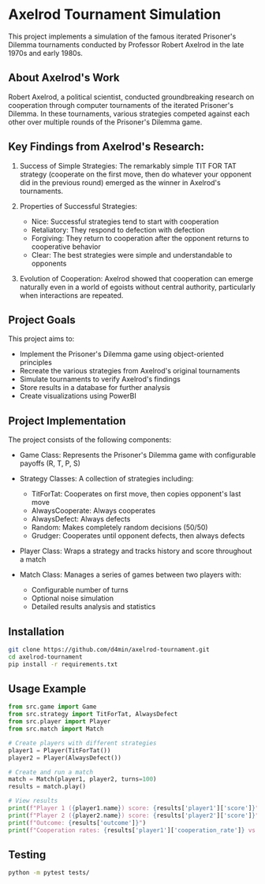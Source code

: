 # Axelrod Tournament Simulation 

This project implements a simulation of the famous iterated Prisoner's Dilemma tournaments conducted by Professor Robert Axelrod in the late 1970s and early 1980s.

## About Axelrod's Work

Robert Axelrod, a political scientist, conducted groundbreaking research on cooperation through computer tournaments of the iterated Prisoner's Dilemma. In these tournaments, various strategies competed against each other over multiple rounds of the Prisoner's Dilemma game.

## Key Findings from Axelrod's Research:

1. Success of Simple Strategies: The remarkably simple TIT FOR TAT strategy (cooperate on the first move, then do whatever your opponent did in the previous round) emerged as the winner in Axelrod's tournaments.

1. Properties of Successful Strategies:

    - Nice: Successful strategies tend to start with cooperation
    - Retaliatory: They respond to defection with defection
    - Forgiving: They return to cooperation after the opponent returns to cooperative behavior
    - Clear: The best strategies were simple and understandable to opponents

1. Evolution of Cooperation: Axelrod showed that cooperation can emerge naturally even in a world of egoists without central authority, particularly when interactions are repeated.

## Project Goals

This project aims to:

- Implement the Prisoner's Dilemma game using object-oriented principles
- Recreate the various strategies from Axelrod's original tournaments
- Simulate tournaments to verify Axelrod's findings
- Store results in a database for further analysis
- Create visualizations using PowerBI

## Project Implementation

The project consists of the following components:

- Game Class: Represents the Prisoner's Dilemma game with configurable payoffs (R, T, P, S)

- Strategy Classes: A collection of strategies including:

    - TitForTat: Cooperates on first move, then copies opponent's last move
    - AlwaysCooperate: Always cooperates
    - AlwaysDefect: Always defects
    - Random: Makes completely random decisions (50/50)
    - Grudger: Cooperates until opponent defects, then always defects

- Player Class: Wraps a strategy and tracks history and score throughout a match

- Match Class: Manages a series of games between two players with:
    - Configurable number of turns
    - Optional noise simulation
    - Detailed results analysis and statistics

## Installation 

```bash
git clone https://github.com/d4min/axelrod-tournament.git
cd axelrod-tournament
pip install -r requirements.txt
```

## Usage Example

```python
from src.game import Game
from src.strategy import TitForTat, AlwaysDefect
from src.player import Player
from src.match import Match

# Create players with different strategies
player1 = Player(TitForTat())
player2 = Player(AlwaysDefect())

# Create and run a match
match = Match(player1, player2, turns=100)
results = match.play()

# View results
print(f"Player 1 ({player1.name}) score: {results['player1']['score']}")
print(f"Player 2 ({player2.name}) score: {results['player2']['score']}")
print(f"Outcome: {results['outcome']}")
print(f"Cooperation rates: {results['player1']['cooperation_rate']} vs {results['player2']['cooperation_rate']}")
```

## Testing 

```bash
python -m pytest tests/
```